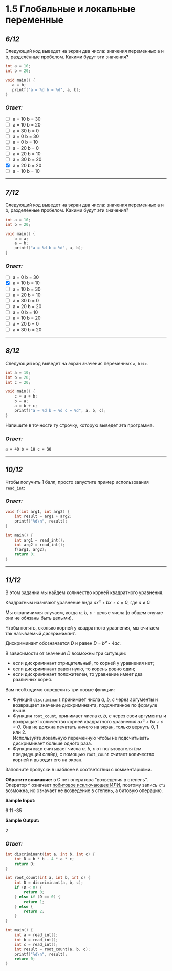# 1.5 Глобальные и локальные переменные

## _6/12_

Следующий код выведет на экран два числа: значения переменных a и b, разделённые пробелом. Какими будут эти значения?
```c
int a = 10;
int b = 20;

void main() {
   a = b;
   printf("a = %d b = %d", a, b);
}
```

### ___Ответ:___


- [ ] a = 10 b = 30
- [ ] a = 10 b = 20
- [ ] a = 30 b = 0
- [ ] a = 0 b = 30
- [ ] a = 0 b = 10
- [ ] a = 20 b = 0
- [ ] a = 20 b = 10
- [ ] a = 30 b = 20
- [x] a = 20 b = 20
- [ ] a = 10 b = 10

---

## _7/12_

Следующий код выведет на экран два числа: значения переменных a и b, разделённые пробелом. Какими будут эти значения?

```c
int a = 10;
int b = 20;

void main() {
    b = a;
    a = b;
    printf("a = %d b = %d", a, b);
}
```

### ___Ответ:___
- [ ] a = 0 b = 30
- [x] a = 10 b = 10
- [ ] a = 10 b = 30
- [ ] a = 20 b = 10
- [ ] a = 30 b = 0
- [ ] a = 20 b = 20
- [ ] a = 0 b = 10
- [ ] a = 10 b = 20
- [ ] a = 20 b = 0
- [ ] a = 30 b = 20

---

## _8/12_

Следующий код выведет на экран значения переменных `a`, `b` и `c`.
```c
int a = 10;
int b = 20;
int c = 20;

void main() {
    c = a + b;
    b = a;
    a = b + c;
    printf("a = %d b = %d c = %d", a, b, c);
}
```
Напишите в точности ту строчку, которую выведет эта программа.

### ___Ответ:___
```
a = 40 b = 10 c = 30
```


---

## _10/12_

Чтобы получить 1 балл, просто запустите пример использования `read_int`:

### ___Ответ:___
```c
void f(int arg1, int arg2) {
    int result = arg1 + arg2;
    printf("%d\n", result);
}

int main() {
    int arg1 = read_int();
    int arg2 = read_int();
    f(arg1, arg2);
    return 0;
}
```


---

## _11/12_

В этом задании мы найдем количество корней квадратного уравнения.

Квадратным называют уравнение вида _ax&sup2; + bx + c = 0_, где _a &ne; 0._

Мы ограничимся случаем, когда _a, b, c_ - целые числа (в общем случае они не обязаны быть целыми).

Чтобы понять, сколько корней у квадратного уравнения, мы считаем так называемый _дискриминант_.

Дискриминант обозначается _D_ и равен _D = b&sup2; - 4ac._

В зависимости от значения _D_ возможны три ситуации:


- если дискриминант отрицательный, то корней у уравнения нет;
- если дискриминант равен нулю, то корень ровно один;
- если дискриминант положителен, то уравнение имеет два различных корня.

Вам необходимо определить три новые функции:


- Функция `discriminant` принимает числа _a, b, c_ через аргументы и возвращает значение дискриминанта, подсчитанное по формуле выше.
- Функция `root_count`, принимает числа _a, b, c_ через свои аргументы и возвращает количество корней квадратного уравнения _ax&sup2; + bx + c = 0_. Она не должна печатать ничего на экран, только вернуть 0, 1 или 2. <br>
  Используйте локальную переменную чтобы не подсчитывать дискриминант больше одного раза.
- Функция `main` считывает числа _a, b, c_ от пользователя (см. предыдущий слайд), с помощью `root_count` считает количество корней и выводит его на экран.

Заполните пропуски в шаблоне в соответствии с комментариями.

__Обратите внимание:__ в C нет оператора "возведения в степень". Оператор ^ означает [побитовое исключающее ИЛИ](https://ru.wikipedia.org/wiki/Битовая_операция#Исключающее_ИЛИ), поэтому запись `x^2` возможна, но означает не возведение в степень, а битовую операцию.

__Sample Input:__

6 11 -35

__Sample Output:__

2

### ___Ответ:___
```c
int discriminant(int a, int b, int c) {
    int D = b * b - 4 * a * c;
    return D;
}

int root_count(int a, int b, int c) {
    int D = discriminant(a, b, c); 
    if (D < 0) {
        return 0; 
    } else if (D == 0) {
        return 1; 
    } else {
        return 2;
    }
}

int main() {
    int a = read_int();
    int b = read_int();
    int c = read_int();
    int result = root_count(a, b, c);
    printf("%d\n", result);
    return 0;
}
```
